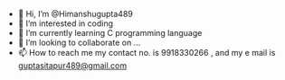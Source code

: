 - 👋 Hi, I’m @Himanshugupta489
- 👀 I’m interested in coding
- 🌱 I’m currently learning C programming language
- 💞️ I’m looking to collaborate on ...
- 📫 How to reach me my contact no. is 9918330266 , and my e mail is guptasitapur489@gmail.com 

<!---
Himanshugupta489/Himanshugupta489 is a ✨ special ✨ repository because its `README.md` (this file) appears on your GitHub profile.
You can click the Preview link to take a look at your changes.
--->
